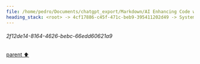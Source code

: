 ```yaml
---
file: /home/pedro/Documents/chatgpt_export/Markdown/AI Enhancing Code with LSP.md
heading_stack: <root> -> 4cf17886-c45f-471c-beb9-395411202d49 -> System -> 2f12de14-8164-4626-bebc-66edd60621a9
---
```

###### 2f12de14-8164-4626-bebc-66edd60621a9
[parent ⬆️](#4cf17886-c45f-471c-beb9-395411202d49)
